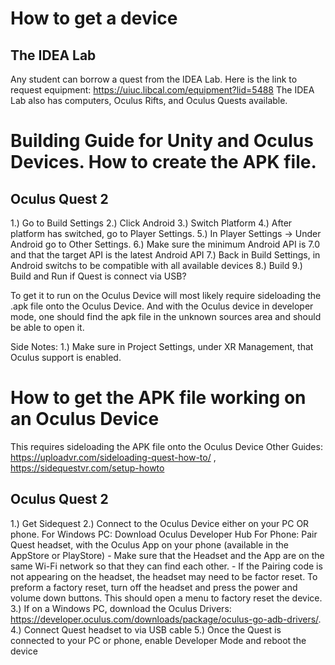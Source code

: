 # How to get a device

## The IDEA Lab
Any student can borrow a quest from the IDEA Lab. Here is the link to request equipment:  https://uiuc.libcal.com/equipment?lid=5488
The IDEA Lab also has computers, Oculus Rifts, and Oculus Quests available.

# Building Guide for Unity and Oculus Devices. How to create the APK file.

## Oculus Quest 2
1.) Go to Build Settings
2.) Click Android
3.) Switch Platform
4.) After platform has switched, go to Player Settings.
5.) In Player Settings -> Under Android go to Other Settings.
6.) Make sure the minimum Android API is 7.0 and that the target API is the latest Android API
7.) Back in Build Settings, in Android switchs to be compatible with all available devices
8.) Build
9.) Build and Run if Quest is connect via USB?

To get it to run on the Oculus Device will most likely require sideloading the .apk file onto the Oculus Device. And with the Oculus device in developer mode, one should find the apk file in the unknown sources area and should be able to open it.

Side Notes:
1.) Make sure in Project Settings, under XR Management, that Oculus support is enabled.

# How to get the APK file working on an Oculus Device
This requires sideloading the APK file onto the Oculus Device
Other Guides: https://uploadvr.com/sideloading-quest-how-to/ , https://sidequestvr.com/setup-howto

## Oculus Quest 2
1.) Get Sidequest
2.) Connect to the Oculus Device either on your PC OR phone.
  For Windows PC: Download Oculus Developer Hub
  For Phone: Pair Quest headset, with the Oculus App on your phone (available in the AppStore or PlayStore)
             - Make sure that the Headset and the App are on the same Wi-Fi network so that they can find each other.
             - If the Pairing code is not appearing on the headset, the headset may need to be factor reset. To preform a factory reset, turn off the headset and press the power and volume down buttons. This should open a menu to factory reset the device.
3.) If on a Windows PC, download the Oculus Drivers: https://developer.oculus.com/downloads/package/oculus-go-adb-drivers/.
4.) Connect Quest headset to via USB cable
5.) Once the Quest is connected to your PC or phone, enable Developer Mode and reboot the device
